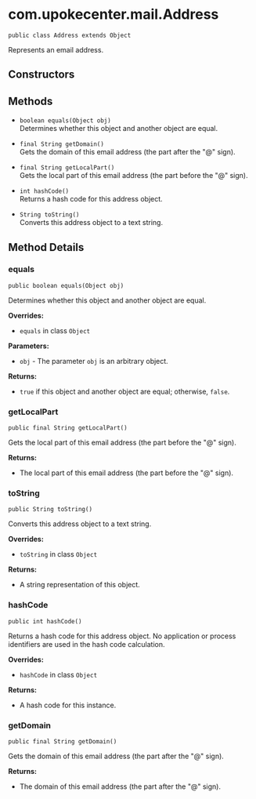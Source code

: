 # com.upokecenter.mail.Address

    public class Address extends Object

Represents an email address.

## Constructors

## Methods

* `boolean equals(Object obj)`<br>
 Determines whether this object and another object are equal.

* `final String getDomain()`<br>
 Gets the domain of this email address (the part after the "@" sign).

* `final String getLocalPart()`<br>
 Gets the local part of this email address (the part before the "@" sign).

* `int hashCode()`<br>
 Returns a hash code for this address object.

* `String toString()`<br>
 Converts this address object to a text string.

## Method Details

### equals

    public boolean equals(Object obj)

Determines whether this object and another object are equal.

**Overrides:**

* <code>equals</code> in class <code>Object</code>

**Parameters:**

* <code>obj</code> - The parameter <code>obj</code> is an arbitrary object.

**Returns:**

* <code>true</code> if this object and another object are equal; otherwise,
 <code>false</code>.

### getLocalPart

    public final String getLocalPart()

Gets the local part of this email address (the part before the "@" sign).

**Returns:**

* The local part of this email address (the part before the "@" sign).

### toString

    public String toString()

Converts this address object to a text string.

**Overrides:**

* <code>toString</code> in class <code>Object</code>

**Returns:**

* A string representation of this object.

### hashCode

    public int hashCode()

Returns a hash code for this address object. No application or process
 identifiers are used in the hash code calculation.

**Overrides:**

* <code>hashCode</code> in class <code>Object</code>

**Returns:**

* A hash code for this instance.

### getDomain

    public final String getDomain()

Gets the domain of this email address (the part after the "@" sign).

**Returns:**

* The domain of this email address (the part after the "@" sign).
